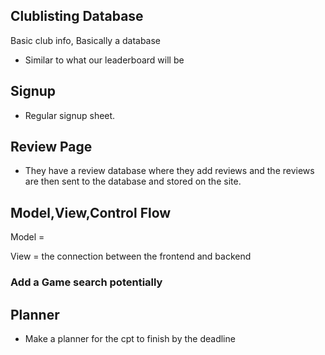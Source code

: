 ## Clublisting Database

Basic club info, Basically a database
- Similar to what our leaderboard will be

## Signup 

- Regular signup sheet.

## Review Page

- They have a review database where they add reviews and the reviews are then sent to the database and stored on the site.

##  Model,View,Control Flow

Model = 

View = the connection between the frontend and backend


### Add a Game search potentially

## Planner 

- Make a planner for the cpt to finish by the deadline

### 